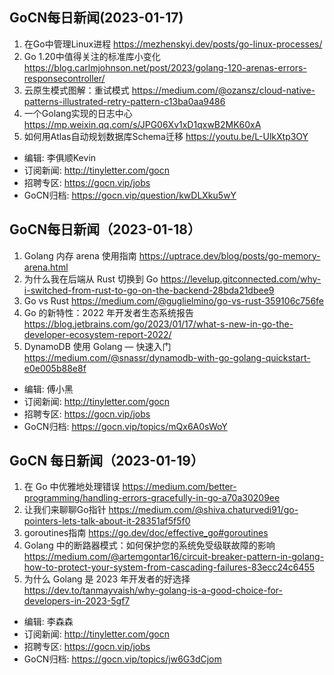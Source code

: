## GoCN每日新闻(2023-01-17)

1. 在Go中管理Linux进程 https://mezhenskyi.dev/posts/go-linux-processes/
2. Go 1.20中值得关注的标准库小变化 https://blog.carlmjohnson.net/post/2023/golang-120-arenas-errors-responsecontroller/
3. 云原生模式图解：重试模式 https://medium.com/@ozansz/cloud-native-patterns-illustrated-retry-pattern-c13ba0aa9486
4. 一个Golang实现的日志中心 https://mp.weixin.qq.com/s/JPG06Xv1xD1qxwB2MK60xA
5. 如何用Atlas自动规划数据库Schema迁移 https://youtu.be/L-UlkXtp3OY

* 编辑: 李俱顺Kevin
* 订阅新闻: http://tinyletter.com/gocn
* 招聘专区: https://gocn.vip/jobs
* GoCN归档: https://gocn.vip/question/kwDLXku5wY

## GoCN每日新闻（2023-01-18）

1. Golang 内存 arena 使用指南 https://uptrace.dev/blog/posts/go-memory-arena.html
2. 为什么我在后端从 Rust 切换到 Go https://levelup.gitconnected.com/why-i-switched-from-rust-to-go-on-the-backend-28bda21dbee9
3. Go vs Rust https://medium.com/@guglielmino/go-vs-rust-359106c756fe
4. Go 的新特性：2022 年开发者生态系统报告 https://blog.jetbrains.com/go/2023/01/17/what-s-new-in-go-the-developer-ecosystem-report-2022/
5. DynamoDB 使用 Golang  — 快速入门 https://medium.com/@snassr/dynamodb-with-go-golang-quickstart-e0e005b88e8f

* 编辑: 傅小黑
* 订阅新闻: http://tinyletter.com/gocn
* 招聘专区: https://gocn.vip/jobs
* GoCN归档: https://gocn.vip/topics/mQx6A0sWoY


## GoCN 每日新闻（2023-01-19）

1. 在 Go 中优雅地处理错误 https://medium.com/better-programming/handling-errors-gracefully-in-go-a70a30209ee
2. 让我们来聊聊Go指针 https://medium.com/@shiva.chaturvedi91/go-pointers-lets-talk-about-it-28351af5f5f0
3. goroutines指南 https://go.dev/doc/effective_go#goroutines
4. Golang 中的断路器模式：如何保护您的系统免受级联故障的影响 https://medium.com/@artemgontar16/circuit-breaker-pattern-in-golang-how-to-protect-your-system-from-cascading-failures-83ecc24c6455
5. 为什么 Golang 是 2023 年开发者的好选择 https://dev.to/tanmayvaish/why-golang-is-a-good-choice-for-developers-in-2023-5gf7

* 编辑: 李森森
* 订阅新闻: http://tinyletter.com/gocn
* 招聘专区: https://gocn.vip/jobs
* GoCN归档: https://gocn.vip/topics/jw6G3dCjom
    
